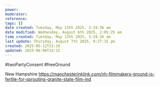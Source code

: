 ```yaml
---
power: 
moderator: 
reference: 
tags: []
date created: Tuesday, May 13th 2025, 3:19:36 am
date modified: Wednesday, August 6th 2025, 2:05:25 am
time created: Tuesday, May 13th 2025, 3:19:36 am
last update: Thursday, August 7th 2025, 9:27:15 pm
created: 2025-05-12T23:19
updated: 2025-08-06T14:15
---
```

#twoPartyConsent #freeGround 

New Hampshire
https://manchesterinklink.com/nh-filmmakers-ground-is-fertile-for-sprouting-granite-state-film-ind